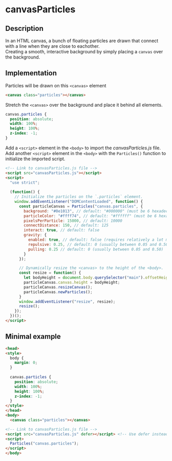 # canvasParticles

## Description
In an HTML canvas, a bunch of floating particles are drawn that connect with a line when they are close to eachother.<br>
Creating a smooth, interactive background by simply placing a `canvas` over the background.

## Implementation
Particles will be drawn on this `<canvas>` element
```html
<canvas class="particles"></canvas>
```

Stretch the `<canvas>` over the background and place it behind all elements.
```css
canvas.particles {
  position: absolute;
  width: 100%;
  height: 100%;
  z-index: -1;
}
```

Add a `<script>` element in the `<body>` to import the *canvasParticles.js* file.<br>
Add another `<script>` element in the `<body>` with the `Particles()` function to initialize the imported script.
```html
<!-- Link to canvasParticles.js file -->
<script src="canvasParticles.js"></script>
<script>
  "use strict";
  
  (function() {
    // Initialize the particles on the `.particles` element.
    window.addEventListener("DOMContentLoaded", function() {
      const particleCanvas = Particles("canvas.particles", {
        background: "#0e1013", // default: "#000000" (must be 6 hexadecimals)
        particleColor: "#ffff74", // default: "#ffffff" (must be 6 hexadecimals)
        pixelsPerParticle: 15000, // default: 10000
        connectDistance: 150, // default: 125
        interact: true, // default: false
        gravity: {
          enabled: true, // default: false (requires relatively a lot more performance when enabled)
          repulsive: 0.25, // default: 0 (usually between 0.05 and 0.50)
          pulling: 0.25 // default: 0 (usually between 0.05 and 0.50)
        }
      });

      // Dynamically resize the <canvas> to the height of the <body>.
      const resize = function() {
        let bodyHeight = document.body.querySelector("main").offsetHeight;
        particleCanvas.canvas.height = bodyHeight;
        particleCanvas.resizeCanvas();
        particleCanvas.newParticles();
      }
      window.addEventListener("resize", resize);
      resize();
    });
  })();
</script>
```

## Minimal example
```html
<head>
<style>
  body {
    margin: 0;
  }
  
  canvas.particles {
    position: absolute;
    width: 100%;
    height: 100%;
    z-index: -1;
  }
</style>
</head>
<body>
  <canvas class="particles"></canvas>

<!-- Link to canvasParticles.js file -->
<script src="canvasParticles.js" defer></script> <!-- Use defer instead of DOMContentLoaded -->
<script>
  Particles("canvas.particles");
</script>
</body>
```
